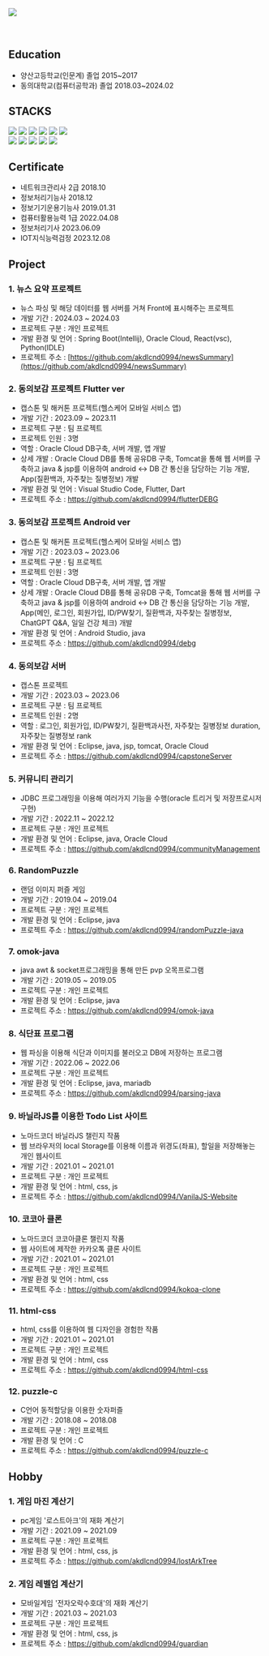 

[<img src="https://img.shields.io/badge/Tistory-000000?style=for-the-badge&logo=tistory&logoColor=white">](https://dambi0.tistory.com/)
<br><br><br>

## Education
- 양산고등학교(인문계) 졸업 2015~2017
- 동의대학교(컴퓨터공학과) 졸업 2018.03~2024.02


## STACKS

<div align=left>

  <img src="https://img.shields.io/badge/java-007396?style=for-the-badge&logo=java&logoColor=white"> 
  <img src="https://img.shields.io/badge/javascript-F7DF1E?style=for-the-badge&logo=javascript&logoColor=black"> 
  <img src="https://img.shields.io/badge/flutter-02569B?style=for-the-badge&logo=flutter&logoColor=white">
  <img src="https://img.shields.io/badge/springboot-6DB33F?style=for-the-badge&logo=springboot&logoColor=white"/>
  <img src="https://img.shields.io/badge/oracle-F80000?style=for-the-badge&logo=oracle&logoColor=white"> 
  <img src="https://img.shields.io/badge/react-61DAFB?style=for-the-badge&logo=react&logoColor=white"> 


<br/>
 <img src="https://img.shields.io/badge/firebase-FFCA28?style=for-the-badge&logo=firebase&logoColor=white">
  <img src="https://img.shields.io/badge/C-A8B9CC?style=for-the-badge&logo=C&logoColor=white"/>
  <img src="https://img.shields.io/badge/Python-3776AB?style=for-the-badge&logo=Python&logoColor=white"/>
  <img src="https://img.shields.io/badge/mariaDB-003545?style=for-the-badge&logo=mariaDB&logoColor=white"> 
    <img src="https://img.shields.io/badge/Android Studio-3DDC84?style=for-the-badge&logo=Android Studio&logoColor=white"/>


  
  <br>
</div>

## Certificate
- 네트워크관리사 2급 2018.10
- 정보처리기능사 2018.12
- 정보기기운용기능사 2019.01.31
- 컴퓨터활용능력 1급 2022.04.08
- 정보처리기사 2023.06.09
- IOT지식능력검정 2023.12.08

## Project

### 1. 뉴스 요약 프로젝트
- 뉴스 파싱 및 해당 데이터를 웹 서버를 거쳐 Front에 표시해주는 프로젝트
- 개발 기간 : 2024.03 ~ 2024.03
- 프로젝트 구분 : 개인 프로젝트
- 개발 환경 및 언어 : Spring Boot(Intellij), Oracle Cloud, React(vsc), Python(IDLE)
- 프로젝트 주소 : [https://github.com/akdlcnd0994/newsSummary](https://github.com/akdlcnd0994/newsSummary)


### 2. 동의보감 프로젝트 Flutter ver
- 캡스톤 및 해커톤 프로젝트(헬스케어 모바일 서비스 앱)
- 개발 기간 : 2023.09 ~ 2023.11
- 프로젝트 구분 : 팀 프로젝트
- 프로젝트 인원 : 3명
- 역할 : Oracle Cloud DB구축, 서버 개발, 앱 개발
- 상세 개발 : Oracle Cloud DB를 통해 공유DB 구축, Tomcat을 통해 웹 서버를 구축하고 java & jsp를 이용하여 android <-> DB 간 통신을 담당하는 기능 개발, App(질환백과, 자주찾는 질병정보) 개발
- 개발 환경 및 언어 : Visual Studio Code, Flutter, Dart
- 프로젝트 주소 : https://github.com/akdlcnd0994/flutterDEBG

### 3. 동의보감 프로젝트 Android ver
- 캡스톤 및 해커톤 프로젝트(헬스케어 모바일 서비스 앱)
- 개발 기간 : 2023.03 ~ 2023.06
- 프로젝트 구분 : 팀 프로젝트
- 프로젝트 인원 : 3명
- 역할 : Oracle Cloud DB구축, 서버 개발, 앱 개발
- 상세 개발 : Oracle Cloud DB를 통해 공유DB 구축, Tomcat을 통해 웹 서버를 구축하고 java & jsp를 이용하여 android <-> DB 간 통신을 담당하는 기능 개발, App(메인, 로그인, 회원가입, ID/PW찾기, 질환백과, 자주찾는 질병정보, ChatGPT Q&A, 일일 건강 체크) 개발
- 개발 환경 및 언어 : Android Studio, java
- 프로젝트 주소 : https://github.com/akdlcnd0994/debg


### 4. 동의보감 서버 
- 캡스톤 프로젝트
- 개발 기간 : 2023.03 ~ 2023.06
- 프로젝트 구분 : 팀 프로젝트
- 프로젝트 인원 : 2명
- 역할 : 로그인, 회원가입, ID/PW찾기, 질환백과사전, 자주찾는 질병정보 duration, 자주찾는 질병정보 rank
- 개발 환경 및 언어 : Eclipse, java, jsp, tomcat, Oracle Cloud
- 프로젝트 주소 : https://github.com/akdlcnd0994/capstoneServer

### 5. 커뮤니티 관리기
- JDBC 프로그래밍을 이용해 여러가지 기능을 수행(oracle 트리거 및 저장프로시저 구현)
- 개발 기간 : 2022.11 ~ 2022.12
- 프로젝트 구분 : 개인 프로젝트
- 개발 환경 및 언어 : Eclipse, java, Oracle Cloud
- 프로젝트 주소 : https://github.com/akdlcnd0994/communityManagement

### 6. RandomPuzzle
- 랜덤 이미지 퍼즐 게임
- 개발 기간 : 2019.04 ~ 2019.04
- 프로젝트 구분 : 개인 프로젝트
- 개발 환경 및 언어 : Eclipse, java
- 프로젝트 주소 : https://github.com/akdlcnd0994/randomPuzzle-java

### 7. omok-java
- java awt & socket프로그래밍을 통해 만든 pvp 오목프로그램
- 개발 기간 : 2019.05 ~ 2019.05
- 프로젝트 구분 : 개인 프로젝트
- 개발 환경 및 언어 : Eclipse, java
- 프로젝트 주소 : https://github.com/akdlcnd0994/omok-java


### 8. 식단표 프로그램
- 웹 파싱을 이용해 식단과 이미지를 불러오고 DB에 저장하는 프로그램
- 개발 기간 : 2022.06 ~ 2022.06
- 프로젝트 구분 : 개인 프로젝트
- 개발 환경 및 언어 : Eclipse, java, mariadb
- 프로젝트 주소 : https://github.com/akdlcnd0994/parsing-java


### 9. 바닐라JS를 이용한 Todo List 사이트
- 노마드코더 바닐라JS 챌린지 작품
- 웹 브라우저의 local Storage를 이용해 이름과 위경도(좌표), 할일을 저장해놓는 개인 웹사이트
- 개발 기간 : 2021.01 ~ 2021.01
- 프로젝트 구분 : 개인 프로젝트
- 개발 환경 및 언어 : html, css, js
- 프로젝트 주소 : https://github.com/akdlcnd0994/VanilaJS-Website

### 10. 코코아 클론
- 노마드코더 코코아클론 챌린지 작품
- 웹 사이트에 제작한 카카오톡 클론 사이트
- 개발 기간 : 2021.01 ~ 2021.01
- 프로젝트 구분 : 개인 프로젝트
- 개발 환경 및 언어 : html, css
- 프로젝트 주소 : https://github.com/akdlcnd0994/kokoa-clone

### 11. html-css 
- html, css를 이용하여 웹 디자인을 경험한 작품
- 개발 기간 : 2021.01 ~ 2021.01
- 프로젝트 구분 : 개인 프로젝트
- 개발 환경 및 언어 : html, css
- 프로젝트 주소 : https://github.com/akdlcnd0994/html-css

### 12. puzzle-c 
- C언어 동적할당을 이용한 숫자퍼즐
- 개발 기간 : 2018.08 ~ 2018.08
- 프로젝트 구분 : 개인 프로젝트
- 개발 환경 및 언어 : C
- 프로젝트 주소 : https://github.com/akdlcnd0994/puzzle-c

## Hobby


### 1. 게임 마진 계산기
- pc게임 '로스트아크'의 재화 계산기
- 개발 기간 : 2021.09 ~ 2021.09
- 프로젝트 구분 : 개인 프로젝트
- 개발 환경 및 언어 : html, css, js
- 프로젝트 주소 : https://github.com/akdlcnd0994/lostArkTree

### 2. 게임 레벨업 계산기
- 모바일게임 '전자오락수호대'의 재화 계산기
- 개발 기간 : 2021.03 ~ 2021.03
- 프로젝트 구분 : 개인 프로젝트
- 개발 환경 및 언어 : html, css, js
- 프로젝트 주소 : https://github.com/akdlcnd0994/guardian
